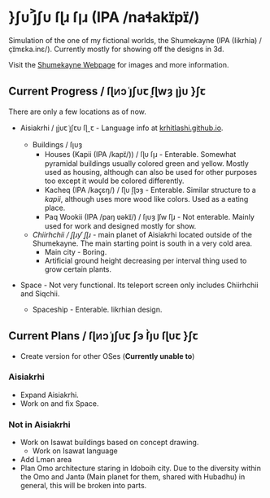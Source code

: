 # }ʃᴜ j͐ʃᴜ ſɭɹ ſןɹ (IPA /naɬakɪ̈pɪ̈/)

Simulation of the one of my fictional worlds, the Shumekayne (IPA (Iikrhia) /çɪ̈mɛka.inɛ/). Currently mostly for showing off the designs in 3d. 

Visit the [Shumekayne Webpage](https://krhitlashi.github.io/%C4%B1],%C9%B9%20%C5%8B%E1%B7%A0%C9%94%20%C5%BF%C9%AD%E1%B4%9C%EA%9E%87%20%7D%CA%83%C9%94/shumekayne.html) for images and more information.

## Current Progress / ſɭᴎɔ j͑ʃᴜꞇ ſ͕ɭwȝ ꞁȷ̀ᴜ }ʃꞇ

There are only a few locations as of now.

- Aisiakrhi / ꞁȷ̀ᴜꞇ j͑ʃꞇᴜ ſɭˬꞇ - Language info at [krhitlashi.github.io](https://krhitlashi.github.io/%C5%BF%CD%94%C9%AD%E1%B4%9C%20%E1%B6%85%C5%BF%C9%94.html).
  - Buildings / ſןᴜȝ
    - Houses (Kapii (IPA /kapɪ̈/)) / ſɭᴜ ſןɹ - Enterable. Somewhat pyramidal buildings usually colored green and yellow. Mostly used as housing, although can also be used for other purposes too except it would be colored differently.
    - Kacheq (IPA /kaç̠ɛŋ/) / ſɭᴜ ſ͔ɭɔȝ - Enterable. Similar structure to a *kapii*, although uses more wood like colors. Used as a eating place.
    - Paq Wookii (IPA /paŋ ʋəkɪ̈/) / ſןᴜȝ ᶅſw ſɭɹ - Not enterable. Mainly used for work and designed mostly for show. 
  - *Chiirhchii / ſ͔ɭɹƴ ſ͔ɭɹ* - main planet of Aisiakrhi located outside of the Shumekayne. The main starting point is south in a very cold area.
    - Main city - Boring.
    - Artificial ground height decreasing per interval thing used to grow certain plants.

- Space - Not very functional. Its teleport screen only includes Chiirhchii and Siqchii.
  - Spaceship - Enterable. Iikrhian design.

## Current Plans / ſɭᴎɔ j͑ʃᴜꞇ ʃэ ſ̀ȷᴜ ſɭᴜꞇ }ʃꞇ

- Create version for other OSes (**Currently unable to**)

### Aisiakrhi

- Expand Aisiakrhi.
- Work on and fix Space.

### Not in Aisiakrhi

- Work on Isawat buildings based on concept drawing.
  - Work on Isawat language
- Add Lmən area
- Plan Omo architecture staring in Idoboih city. Due to the diversity within the Omo and Jantə (Main planet for them, shared with Hubadhu) in general, this will be broken into parts.
